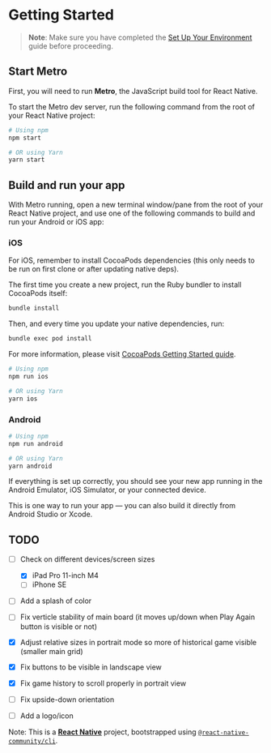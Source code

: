 # Getting Started

> **Note**: Make sure you have completed the [Set Up Your Environment](https://reactnative.dev/docs/set-up-your-environment) guide before proceeding.

## Start Metro

First, you will need to run **Metro**, the JavaScript build tool for React Native.

To start the Metro dev server, run the following command from the root of your React Native project:

```sh
# Using npm
npm start

# OR using Yarn
yarn start
```

## Build and run your app

With Metro running, open a new terminal window/pane from the root of your React Native project, and use one of the following commands to build and run your Android or iOS app:

### iOS

For iOS, remember to install CocoaPods dependencies (this only needs to be run on first clone or after updating native deps).

The first time you create a new project, run the Ruby bundler to install CocoaPods itself:

```sh
bundle install
```

Then, and every time you update your native dependencies, run:

```sh
bundle exec pod install
```

For more information, please visit [CocoaPods Getting Started guide](https://guides.cocoapods.org/using/getting-started.html).

```sh
# Using npm
npm run ios

# OR using Yarn
yarn ios
```

### Android

```sh
# Using npm
npm run android

# OR using Yarn
yarn android
```

If everything is set up correctly, you should see your new app running in the Android Emulator, iOS Simulator, or your connected device.

This is one way to run your app — you can also build it directly from Android Studio or Xcode.


## TODO

- [ ] Check on different devices/screen sizes
  - [x] iPad Pro 11-inch M4
  - [ ] iPhone SE 
- [ ] Add a splash of color
- [ ] Fix verticle stability of main board (it moves up/down when Play Again button is visible or not)
- [x] Adjust relative sizes in portrait mode so more of historical game visible (smaller main grid)
- [x] Fix buttons to be visible in landscape view
- [x] Fix game history to scroll properly in portrait view
- [ ] Fix upside-down orientation
- [ ] Add a logo/icon


Note: This is a [**React Native**](https://reactnative.dev) project, bootstrapped using [`@react-native-community/cli`](https://github.com/react-native-community/cli).

